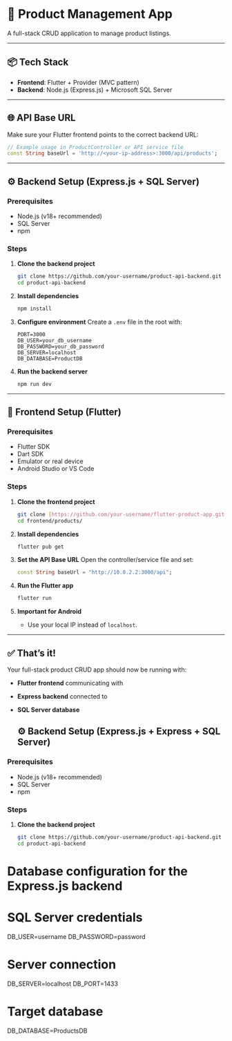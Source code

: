 # 🛒 Product Management App

A full-stack CRUD application to manage product listings.

---

## 📦 Tech Stack

- **Frontend**: Flutter + Provider (MVC pattern)
- **Backend**: Node.js (Express.js) + Microsoft SQL Server

---

## 🌐 API Base URL

Make sure your Flutter frontend points to the correct backend URL:

```dart
// Example usage in ProductController or API service file
const String baseUrl = 'http://<your-ip-address>:3000/api/products';
```

---

## ⚙️ Backend Setup (Express.js + SQL Server)

### Prerequisites

- Node.js (v18+ recommended)
- SQL Server
- npm

### Steps

1. **Clone the backend project**
   ```bash
   git clone https://github.com/your-username/product-api-backend.git
   cd product-api-backend
   ```

2. **Install dependencies**
   ```bash
   npm install
   ```

3. **Configure environment**
   Create a `.env` file in the root with:
   ```env
   PORT=3000
   DB_USER=your_db_username
   DB_PASSWORD=your_db_password
   DB_SERVER=localhost
   DB_DATABASE=ProductDB
   ```

4. **Run the backend server**
   ```bash
   npm run dev
   ```

---

## 📱 Frontend Setup (Flutter)

### Prerequisites

- Flutter SDK
- Dart SDK
- Emulator or real device
- Android Studio or VS Code

### Steps

1. **Clone the frontend project**
   ```bash
   git clone [https://github.com/your-username/flutter-product-app.git](https://github.com/OeunDavid/oeundavid_intership.git)
   cd frontend/products/
   ```

2. **Install dependencies**
   ```bash
   flutter pub get
   ```

3. **Set the API Base URL**
   Open the controller/service file and set:
   ```dart
   const String baseUrl = "http://10.0.2.2:3000/api";
   ```

4. **Run the Flutter app**
   ```bash
   flutter run
   ```

5. **Important for Android**
   - Use your local IP instead of `localhost`.

---

## ✅ That’s it!

Your full-stack product CRUD app should now be running with:

- **Flutter frontend** communicating with
- **Express backend** connected to
- **SQL Server database**

  ## ⚙️ Backend Setup (Express.js + Express + SQL Server)

### Prerequisites

- Node.js (v18+ recommended)
- SQL Server
- npm

### Steps

1. **Clone the backend project**
   ```bash
   git clone https://github.com/your-username/product-api-backend.git
   cd product-api-backend
# Database configuration for the Express.js backend

# SQL Server credentials
DB_USER=username
DB_PASSWORD=password

# Server connection
DB_SERVER=localhost
DB_PORT=1433

# Target database
DB_DATABASE=ProductsDB

